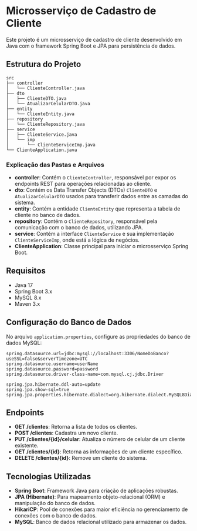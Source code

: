 # Microsserviço de Cadastro de Cliente

Este projeto é um microsserviço de cadastro de cliente desenvolvido em Java com o framework Spring Boot e JPA para persistência de dados.

## Estrutura do Projeto

```plaintext
src
├── controller
│   └── ClienteController.java
├── dto
│   ├── ClienteDTO.java
│   └── AtualizarCelularDTO.java
├── entity
│   └── ClienteEntity.java
├── repository
│   └── ClienteRepository.java
├── service
│   ├── ClienteService.java
│   └── imp
│       └── ClienteServiceImp.java
└── ClienteApplication.java
```

### Explicação das Pastas e Arquivos

- **controller**: Contém o `ClienteController`, responsável por expor os endpoints REST para operações relacionadas ao cliente.
- **dto**: Contém os Data Transfer Objects (DTOs) `ClienteDTO` e `AtualizarCelularDTO` usados para transferir dados entre as camadas do sistema.
- **entity**: Contém a entidade `ClienteEntity` que representa a tabela de cliente no banco de dados.
- **repository**: Contém o `ClienteRepository`, responsável pela comunicação com o banco de dados, utilizando JPA.
- **service**: Contém a interface `ClienteService` e sua implementação `ClienteServiceImp`, onde está a lógica de negócios.
- **ClienteApplication**: Classe principal para iniciar o microsserviço Spring Boot.

## Requisitos

- Java 17
- Spring Boot 3.x
- MySQL 8.x
- Maven 3.x

## Configuração do Banco de Dados

No arquivo `application.properties`, configure as propriedades do banco de dados MySQL:

```properties
spring.datasource.url=jdbc:mysql://localhost:3306/NomeDoBanco?useSSL=false&serverTimezone=UTC
spring.datasource.username=userName
spring.datasource.password=password
spring.datasource.driver-class-name=com.mysql.cj.jdbc.Driver

spring.jpa.hibernate.ddl-auto=update
spring.jpa.show-sql=true
spring.jpa.properties.hibernate.dialect=org.hibernate.dialect.MySQL8Dialect
```

## Endpoints

- **GET /clientes**: Retorna a lista de todos os clientes.
- **POST /clientes**: Cadastra um novo cliente.
- **PUT /clientes/{id}/celular**: Atualiza o número de celular de um cliente existente.
- **GET /clientes/{id}**: Retorna as informações de um cliente específico.
- **DELETE /clientes/{id}**: Remove um cliente do sistema.

## Tecnologias Utilizadas

- **Spring Boot**: Framework Java para criação de aplicações robustas.
- **JPA (Hibernate)**: Para mapeamento objeto-relacional (ORM) e manipulação do banco de dados.
- **HikariCP**: Pool de conexões para maior eficiência no gerenciamento de conexões com o banco de dados.
- **MySQL**: Banco de dados relacional utilizado para armazenar os dados.

